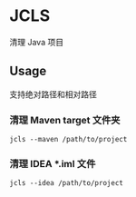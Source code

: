 # JCLS

清理 Java 项目

## Usage

支持绝对路径和相对路径

### 清理 Maven target 文件夹

```shell
jcls --maven /path/to/project
```

### 清理 IDEA *.iml 文件

```shell
jcls --idea /path/to/project
```